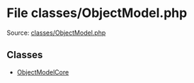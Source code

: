 File classes/ObjectModel.php
=========

Source: [classes/ObjectModel.php](https://github.com/PrestaShop/PrestaShop/blob/1.6.1.3/classes/ObjectModel.php)


Classes
-------

* [ObjectModelCore](class.ObjectModelCore.md)

